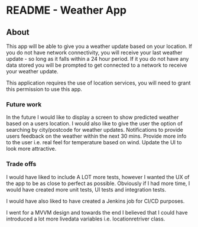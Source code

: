 # README - Weather App

## About

This app will be able to give you a weather update based on your location.
If you do not have network connectivity, you will receive your last weather update - so long as it
falls within a 24 hour period. If it you do not have any data stored you will be prompted to get
connected to a network to receive your weather update.

This application requires the use of location services, you will need to grant this permission to
use this app.

### Future work

In the future I would like to display a screen to show predicted weather based on a users location.
I would also like to give the user the option of searching by city/postcode for weather updates.
Notifications to provide users feedback on the weather within the next 30 mins.
Provide more info to the user i.e. real feel for temperature based on wind.
Update the UI to look more attractive.

### Trade offs

I would have liked to include A LOT more tests, however I wanted the UX of the app to be as close to
perfect as possible. Obviously if I had more time, I would have created more unit tests, UI tests and
integration tests.

I would have also liked to have created a Jenkins job for CI/CD purposes.

I went for a MVVM design and towards the end I believed that I could have introduced a lot more
livedata variables i.e. locationretriver class.